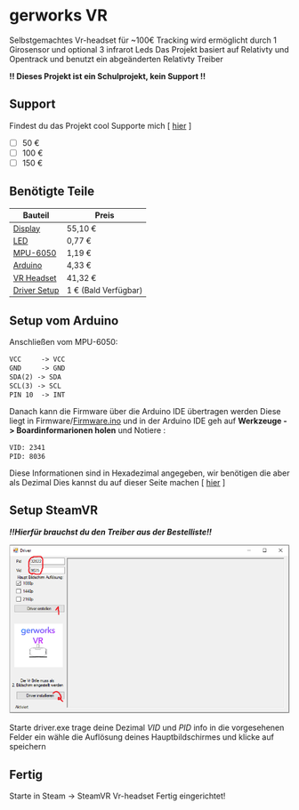 # gerworks VR

Selbstgemachtes Vr-headset für \~100€ Tracking wird ermöglicht durch 1 Girosensor und optional 3 infrarot Leds Das Projekt basiert auf Relativty und Opentrack und benutzt ein abgeänderten Relativty Treiber

**!! Dieses Projekt ist ein Schulprojekt, kein Support !!**

## Support

Findest du das Projekt cool Supporte mich [ [hier](https://bunq.me/gerworks) ]

* [ ] 50 €
* [ ] 100 €
* [ ] 150 €

## Benötigte Teile

| Bauteil | Preis |    
|--|--|
| [Display](https://www.aliexpress.com/item/4000976201829.html) | 55,10 € |
| [LED](https://www.aliexpress.com/item/1005002655434560.html) | 0,77 € |
| [MPU-6050](https://www.aliexpress.com/item/32761922595.html) | 1,19 € |
| [Arduino](https://www.aliexpress.com/item/1005001706390728.html) | 4,33 € |
| [VR Headset](https://www.aliexpress.com/item/1005002549285047.html) | 41,32 € |
| [Driver Setup](https://bunq.me/gerworks) | 1 € (Bald Verfügbar) |


## Setup vom Arduino

Anschließen vom MPU-6050:

```
VCC     -> VCC  
GND     -> GND  
SDA(2) -> SDA  
SCL(3) -> SCL  
PIN 10  -> INT  
```

Danach kann die Firmware über die Arduino IDE übertragen werden Diese liegt in Firmware/[Firmware.ino](https://raw.githubusercontent.com/JannikBroer/gerworks-VR/main/firmware/firmware.ino) und in der Arduino IDE geh auf **Werkzeuge -> Boardinformarionen holen** und Notiere :

```
VID: 2341
PID: 8036
```

Diese Informationen sind in Hexadezimal angegeben, wir benötigen die aber als Dezimal Dies kannst du auf dieser Seite machen [ [hier](https://www.rapidtables.com/convert/number/hex-to-decimal.html) ]

## Setup SteamVR

***!!Hierfür brauchst du den Treiber aus der Bestelliste!!***

![](https://raw.githubusercontent.com/JannikBroer/gerworks-VR/main/doku_extras/Driver-Beschriftet.PNG)

Starte driver.exe trage deine Dezimal *VID* und *PID* info in die vorgesehenen Felder ein wähle die Auflösung deines Hauptbildschirmes und klicke auf speichern 

## Fertig

Starte in Steam -> SteamVR Vr-headset Fertig eingerichtet!
